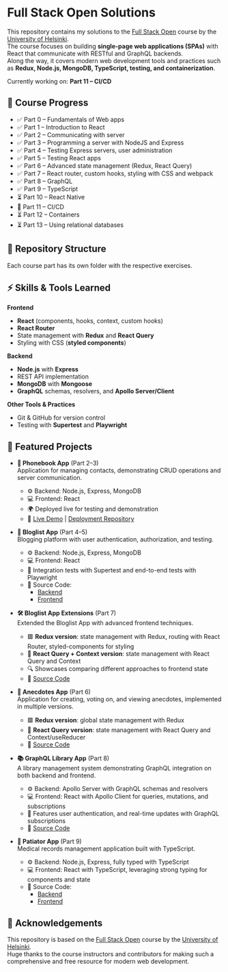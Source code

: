 # Full Stack Open Solutions

This repository contains my solutions to the [Full Stack Open](https://fullstackopen.com/en/) course by the [University of Helsinki](https://www.helsinki.fi/en).  
The course focuses on building **single-page web applications (SPAs)** with React that communicate with RESTful and GraphQL backends.  
Along the way, it covers modern web development tools and practices such as **Redux, Node.js, MongoDB, TypeScript, testing, and containerization**.

Currently working on: **Part 11 – CI/CD**

## 📝 Course Progress

- ✅ Part 0 – Fundamentals of Web apps
- ✅ Part 1 – Introduction to React
- ✅ Part 2 – Communicating with server
- ✅ Part 3 – Programming a server with NodeJS and Express
- ✅ Part 4 – Testing Express servers, user administration
- ✅ Part 5 – Testing React apps
- ✅ Part 6 – Advanced state management (Redux, React Query)
- ✅ Part 7 – React router, custom hooks, styling with CSS and webpack
- ✅ Part 8 – GraphQL
- ✅ Part 9 – TypeScript
- ⏳ Part 10 – React Native
- 🚧 Part 11 – CI/CD
- ⏳ Part 12 – Containers
- ⏳ Part 13 – Using relational databases

## 📁 Repository Structure

Each course part has its own folder with the respective exercises.

## ⚡ Skills & Tools Learned

**Frontend**

- **React** (components, hooks, context, custom hooks)
- **React Router**
- State management with **Redux** and **React Query**
- Styling with CSS (**styled components**)

**Backend**

- **Node.js** with **Express**
- REST API implementation
- **MongoDB** with **Mongoose**
- **GraphQL** schemas, resolvers, and **Apollo Server/Client**

**Other Tools & Practices**

- Git & GitHub for version control
- Testing with **Supertest** and **Playwright**

## 🚀 Featured Projects

- **📱 Phonebook App** (Part 2–3)  
  Application for managing contacts, demonstrating CRUD operations and server communication.

  - ⚙️ Backend: Node.js, Express, MongoDB
  - 💻 Frontend: React
  - 🌍 Deployed live for testing and demonstration
  - 🔗 [Live Demo](https://dep-test-kqwt.onrender.com) | [Deployment Repository](https://github.com/goncalooliveirasilva/dep-test)

- **📝 Bloglist App** (Part 4–5)  
  Blogging platform with user authentication, authorization, and testing.

  - ⚙️ Backend: Node.js, Express, MongoDB
  - 💻 Frontend: React
  - 🧪 Integration tests with Supertest and end-to-end tests with Playwright
  - 📁 Source Code:
    - [Backend](part4/bloglist/backend/)
    - [Frontend](part5/)

- **🛠️ Bloglist App Extensions** (Part 7)  
  Extended the Bloglist App with advanced frontend techniques.

  - 🟥 **Redux version**: state management with Redux, routing with React Router, styled-components for styling
  - 🔷 **React Query + Context version**: state management with React Query and Context
  - 🔍 Showcases comparing different approaches to frontend state
  - 📁 [Source Code](part7/bloglist/)

- **💬 Anecdotes App** (Part 6)  
  Application for creating, voting on, and viewing anecdotes, implemented in multiple versions.

  - 🟥 **Redux version**: global state management with Redux
  - 🔷 **React Query version**: state management with React Query and Context/useReducer
  - 📁 [Source Code](part6/)

- **📚 GraphQL Library App** (Part 8)  
  A library management system demonstrating GraphQL integration on both backend and frontend.

  - ⚙️ Backend: Apollo Server with GraphQL schemas and resolvers
  - 💻 Frontend: React with Apollo Client for queries, mutations, and subscriptions
  - 🧩 Features user authentication, and real-time updates with GraphQL subscriptions
  - 📁 [Source Code](part8/)

- **🧾 Patiator App** (Part 9)  
  Medical records management application built with TypeScript.
  - ⚙️ Backend: Node.js, Express, fully typed with TypeScript
  - 💻 Frontend: React with TypeScript, leveraging strong typing for components and state
  - 📁 Source Code:
    - [Backend](part9/backend/)
    - [Frontend](part9/frontend-patientor/)

## 🙏 Acknowledgements

This repository is based on the [Full Stack Open](https://fullstackopen.com/en/) course by the [University of Helsinki](https://www.helsinki.fi/en).  
Huge thanks to the course instructors and contributors for making such a comprehensive and free resource for modern web development.
